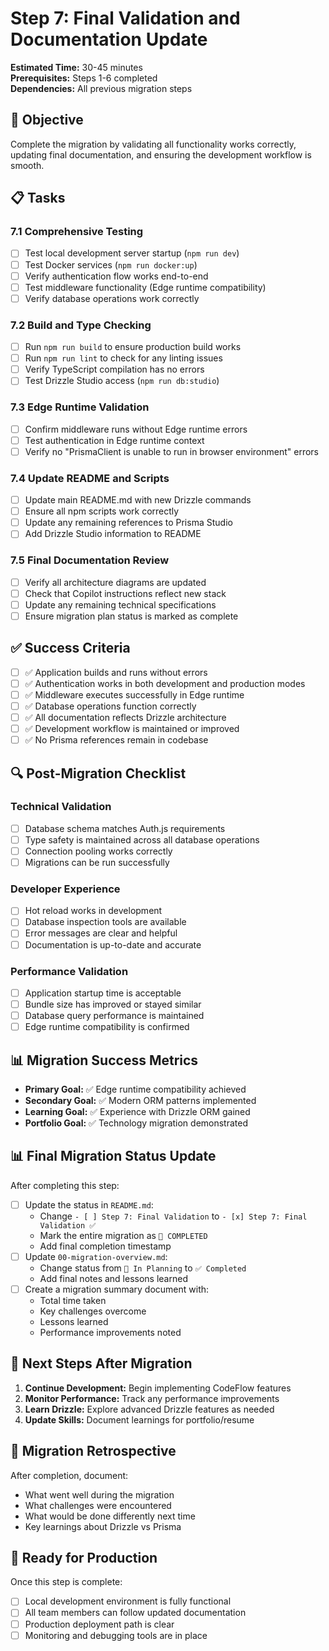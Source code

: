 # Step 7: Final Validation and Documentation Update

**Estimated Time:** 30-45 minutes  
**Prerequisites:** Steps 1-6 completed  
**Dependencies:** All previous migration steps

## 🎯 Objective

Complete the migration by validating all functionality works correctly, updating final documentation, and ensuring the development workflow is smooth.

## 📋 Tasks

### 7.1 Comprehensive Testing

- [ ] Test local development server startup (`npm run dev`)
- [ ] Test Docker services (`npm run docker:up`)
- [ ] Verify authentication flow works end-to-end
- [ ] Test middleware functionality (Edge runtime compatibility)
- [ ] Verify database operations work correctly

### 7.2 Build and Type Checking

- [ ] Run `npm run build` to ensure production build works
- [ ] Run `npm run lint` to check for any linting issues
- [ ] Verify TypeScript compilation has no errors
- [ ] Test Drizzle Studio access (`npm run db:studio`)

### 7.3 Edge Runtime Validation

- [ ] Confirm middleware runs without Edge runtime errors
- [ ] Test authentication in Edge runtime context
- [ ] Verify no "PrismaClient is unable to run in browser environment" errors

### 7.4 Update README and Scripts

- [ ] Update main README.md with new Drizzle commands
- [ ] Ensure all npm scripts work correctly
- [ ] Update any remaining references to Prisma Studio
- [ ] Add Drizzle Studio information to README

### 7.5 Final Documentation Review

- [ ] Verify all architecture diagrams are updated
- [ ] Check that Copilot instructions reflect new stack
- [ ] Update any remaining technical specifications
- [ ] Ensure migration plan status is marked as complete

## ✅ Success Criteria

- [ ] ✅ Application builds and runs without errors
- [ ] ✅ Authentication works in both development and production modes
- [ ] ✅ Middleware executes successfully in Edge runtime
- [ ] ✅ Database operations function correctly
- [ ] ✅ All documentation reflects Drizzle architecture
- [ ] ✅ Development workflow is maintained or improved
- [ ] ✅ No Prisma references remain in codebase

## 🔍 Post-Migration Checklist

### Technical Validation

- [ ] Database schema matches Auth.js requirements
- [ ] Type safety is maintained across all database operations
- [ ] Connection pooling works correctly
- [ ] Migrations can be run successfully

### Developer Experience

- [ ] Hot reload works in development
- [ ] Database inspection tools are available
- [ ] Error messages are clear and helpful
- [ ] Documentation is up-to-date and accurate

### Performance Validation

- [ ] Application startup time is acceptable
- [ ] Bundle size has improved or stayed similar
- [ ] Database query performance is maintained
- [ ] Edge runtime compatibility is confirmed

## 📊 Migration Success Metrics

- **Primary Goal:** ✅ Edge runtime compatibility achieved
- **Secondary Goal:** ✅ Modern ORM patterns implemented
- **Learning Goal:** ✅ Experience with Drizzle ORM gained
- **Portfolio Goal:** ✅ Technology migration demonstrated

## 📊 Final Migration Status Update

After completing this step:

- [ ] Update the status in `README.md`:
  - Change `- [ ] Step 7: Final Validation` to `- [x] Step 7: Final Validation ✅`
  - Mark the entire migration as `🎉 COMPLETED`
  - Add final completion timestamp
- [ ] Update `00-migration-overview.md`:
  - Change status from `🚧 In Planning` to `✅ Completed`
  - Add final notes and lessons learned
- [ ] Create a migration summary document with:
  - Total time taken
  - Key challenges overcome
  - Lessons learned
  - Performance improvements noted

## 🎯 Next Steps After Migration

1. **Continue Development:** Begin implementing CodeFlow features
2. **Monitor Performance:** Track any performance improvements
3. **Learn Drizzle:** Explore advanced Drizzle features as needed
4. **Update Skills:** Document learnings for portfolio/resume

## 📝 Migration Retrospective

After completion, document:

- What went well during the migration
- What challenges were encountered
- What would be done differently next time
- Key learnings about Drizzle vs Prisma

## 🚀 Ready for Production

Once this step is complete:

- [ ] Local development environment is fully functional
- [ ] All team members can follow updated documentation
- [ ] Production deployment path is clear
- [ ] Monitoring and debugging tools are in place
